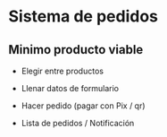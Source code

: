 # Sistema de pedidos 

## Minimo producto viable

* Elegir entre productos

* Llenar datos de formulario

* Hacer pedido (pagar con Pix / qr)

* Lista de pedidos / Notificación
